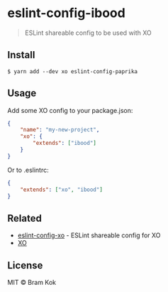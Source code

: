 # eslint-config-ibood

> ESLint shareable config to be used with XO


## Install

```
$ yarn add --dev xo eslint-config-paprika
```

## Usage

Add some XO config to your package.json:

```json
{
	"name": "my-new-project",
	"xo": {
		"extends": ["ibood"]
	}
}
```

Or to .eslintrc:

```json
{
	"extends": ["xo", "ibood"]
}
```

## Related

- [eslint-config-xo](https://github.com/sindresorhus/eslint-config-xo) - ESLint shareable config for XO
- [XO](https://github.com/sindresorhus/xo)


## License

MIT © Bram Kok
